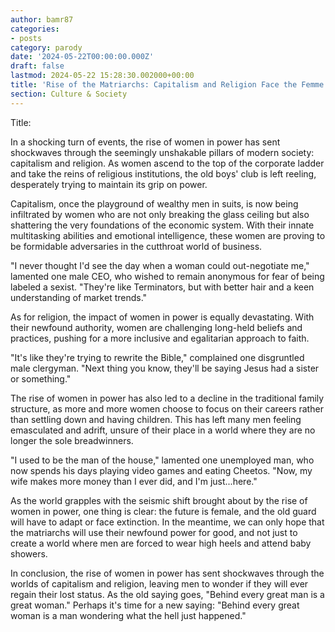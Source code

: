 ```yaml
---
author: bamr87
categories:
- posts
category: parody
date: '2024-05-22T00:00:00.000Z'
draft: false
lastmod: 2024-05-22 15:28:30.002000+00:00
title: 'Rise of the Matriarchs: Capitalism and Religion Face the Femme Fatale'
section: Culture & Society
---
```


Title: 

In a shocking turn of events, the rise of women in power has sent shockwaves through the seemingly unshakable pillars of modern society: capitalism and religion. As women ascend to the top of the corporate ladder and take the reins of religious institutions, the old boys' club is left reeling, desperately trying to maintain its grip on power.

Capitalism, once the playground of wealthy men in suits, is now being infiltrated by women who are not only breaking the glass ceiling but also shattering the very foundations of the economic system. With their innate multitasking abilities and emotional intelligence, these women are proving to be formidable adversaries in the cutthroat world of business.

"I never thought I'd see the day when a woman could out-negotiate me," lamented one male CEO, who wished to remain anonymous for fear of being labeled a sexist. "They're like Terminators, but with better hair and a keen understanding of market trends."

As for religion, the impact of women in power is equally devastating. With their newfound authority, women are challenging long-held beliefs and practices, pushing for a more inclusive and egalitarian approach to faith.

"It's like they're trying to rewrite the Bible," complained one disgruntled male clergyman. "Next thing you know, they'll be saying Jesus had a sister or something."

The rise of women in power has also led to a decline in the traditional family structure, as more and more women choose to focus on their careers rather than settling down and having children. This has left many men feeling emasculated and adrift, unsure of their place in a world where they are no longer the sole breadwinners.

"I used to be the man of the house," lamented one unemployed man, who now spends his days playing video games and eating Cheetos. "Now, my wife makes more money than I ever did, and I'm just...here."

As the world grapples with the seismic shift brought about by the rise of women in power, one thing is clear: the future is female, and the old guard will have to adapt or face extinction. In the meantime, we can only hope that the matriarchs will use their newfound power for good, and not just to create a world where men are forced to wear high heels and attend baby showers.

In conclusion, the rise of women in power has sent shockwaves through the worlds of capitalism and religion, leaving men to wonder if they will ever regain their lost status. As the old saying goes, "Behind every great man is a great woman." Perhaps it's time for a new saying: "Behind every great woman is a man wondering what the hell just happened."
